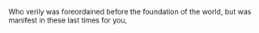 Who verily was foreordained before the foundation of the world, but was manifest in these last times for you,
